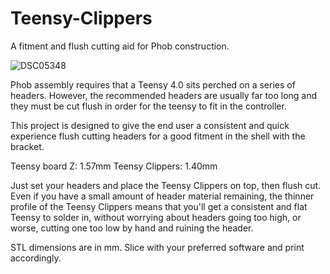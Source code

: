 # Teensy-Clippers
A fitment and flush cutting aid for Phob construction. 



![DSC05348](https://user-images.githubusercontent.com/110964966/183833269-5f9c78f4-c706-49e8-81d4-6f830ee22885.jpg)


Phob assembly requires that a Teensy 4.0 sits perched on a series of headers. However, the recommended headers are usually far too long and they must be cut flush in order for the teensy to fit in the controller.

This project is designed to give the end user a consistent and quick experience flush cutting headers for a good fitment in the shell with the bracket. 

Teensy board Z: 1.57mm
Teensy Clippers: 1.40mm

Just set your headers and place the Teensy Clippers on top, then flush cut. Even if you have a small amount of header material remaining, the thinner profile of the Teensy Clippers means that you'll get a consistent and flat Teensy to solder in, without worrying about headers going too high, or worse, cutting one too low by hand and ruining the header. 

STL dimensions are in mm. Slice with your preferred software and print accordingly. 

